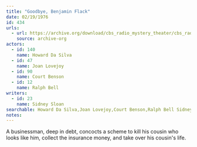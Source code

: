 ```yaml
---
title: "Goodbye, Benjamin Flack"
date: 02/19/1976
id: 434
urls: 
  - url: https://archive.org/download/cbs_radio_mystery_theater/cbs_radio_mystery_theater-0401-0450.zip/cbs_radio_mystery_theater-0401-0450%2Fcbsrmt_0434_good_bye_benjamin_flack.mp3
    source: archive-org
actors:  
  - id: 140
    name: Howard Da Silva  
  - id: 47
    name: Joan Lovejoy  
  - id: 90
    name: Court Benson  
  - id: 12
    name: Ralph Bell
writers:  
  - id: 23
    name: Sidney Sloan
searchable: Howard Da Silva,Joan Lovejoy,Court Benson,Ralph Bell Sidney Sloan
notes:  
---
```

A businessman, deep in debt, concocts a scheme to kill his cousin who looks like him, collect the insurance money, and take over his cousin's life.